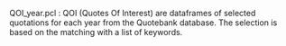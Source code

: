 QOI_year.pcl : QOI (Quotes Of Interest) are dataframes of selected quotations for each year from the Quotebank database. The selection is based on the matching with a list of keywords.
